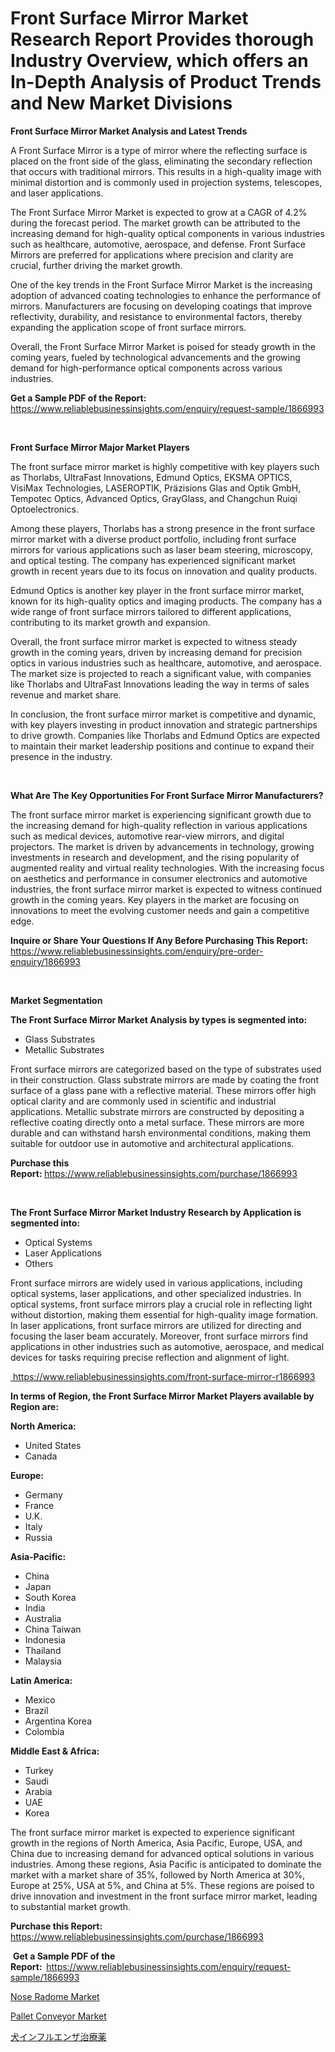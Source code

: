 <p><h1>Front Surface Mirror Market Research Report Provides thorough Industry Overview, which offers an In-Depth Analysis of Product Trends and New Market Divisions</h1></p><p><strong>Front Surface Mirror Market Analysis and Latest Trends</strong></p>
<p><p>A Front Surface Mirror is a type of mirror where the reflecting surface is placed on the front side of the glass, eliminating the secondary reflection that occurs with traditional mirrors. This results in a high-quality image with minimal distortion and is commonly used in projection systems, telescopes, and laser applications.</p><p>The Front Surface Mirror Market is expected to grow at a CAGR of 4.2% during the forecast period. The market growth can be attributed to the increasing demand for high-quality optical components in various industries such as healthcare, automotive, aerospace, and defense. Front Surface Mirrors are preferred for applications where precision and clarity are crucial, further driving the market growth.</p><p>One of the key trends in the Front Surface Mirror Market is the increasing adoption of advanced coating technologies to enhance the performance of mirrors. Manufacturers are focusing on developing coatings that improve reflectivity, durability, and resistance to environmental factors, thereby expanding the application scope of front surface mirrors.</p><p>Overall, the Front Surface Mirror Market is poised for steady growth in the coming years, fueled by technological advancements and the growing demand for high-performance optical components across various industries.</p></p>
<p><strong>Get a Sample PDF of the Report:&nbsp;</strong> <a href="https://www.reliablebusinessinsights.com/enquiry/request-sample/1866993">https://www.reliablebusinessinsights.com/enquiry/request-sample/1866993</a></p>
<p>&nbsp;</p>
<p><strong>Front Surface Mirror Major Market Players</strong></p>
<p><p>The front surface mirror market is highly competitive with key players such as Thorlabs, UltraFast Innovations, Edmund Optics, EKSMA OPTICS, VisiMax Technologies, LASEROPTIK, Präzisions Glas and Optik GmbH, Tempotec Optics, Advanced Optics, GrayGlass, and Changchun Ruiqi Optoelectronics.</p><p>Among these players, Thorlabs has a strong presence in the front surface mirror market with a diverse product portfolio, including front surface mirrors for various applications such as laser beam steering, microscopy, and optical testing. The company has experienced significant market growth in recent years due to its focus on innovation and quality products.</p><p>Edmund Optics is another key player in the front surface mirror market, known for its high-quality optics and imaging products. The company has a wide range of front surface mirrors tailored to different applications, contributing to its market growth and expansion.</p><p>Overall, the front surface mirror market is expected to witness steady growth in the coming years, driven by increasing demand for precision optics in various industries such as healthcare, automotive, and aerospace. The market size is projected to reach a significant value, with companies like Thorlabs and UltraFast Innovations leading the way in terms of sales revenue and market share.</p><p>In conclusion, the front surface mirror market is competitive and dynamic, with key players investing in product innovation and strategic partnerships to drive growth. Companies like Thorlabs and Edmund Optics are expected to maintain their market leadership positions and continue to expand their presence in the industry.</p></p>
<p>&nbsp;</p>
<p><strong>What Are The Key Opportunities For Front Surface Mirror Manufacturers?</strong></p>
<p><p>The front surface mirror market is experiencing significant growth due to the increasing demand for high-quality reflection in various applications such as medical devices, automotive rear-view mirrors, and digital projectors. The market is driven by advancements in technology, growing investments in research and development, and the rising popularity of augmented reality and virtual reality technologies. With the increasing focus on aesthetics and performance in consumer electronics and automotive industries, the front surface mirror market is expected to witness continued growth in the coming years. Key players in the market are focusing on innovations to meet the evolving customer needs and gain a competitive edge.</p></p>
<p><strong>Inquire or Share Your Questions If Any Before Purchasing This Report:</strong> <a href="https://www.reliablebusinessinsights.com/enquiry/pre-order-enquiry/1866993">https://www.reliablebusinessinsights.com/enquiry/pre-order-enquiry/1866993</a></p>
<p>&nbsp;</p>
<p><strong>Market Segmentation</strong></p>
<p><strong>The Front Surface Mirror Market Analysis by types is segmented into:</strong></p>
<p><ul><li>Glass Substrates</li><li>Metallic Substrates</li></ul></p>
<p><p>Front surface mirrors are categorized based on the type of substrates used in their construction. Glass substrate mirrors are made by coating the front surface of a glass pane with a reflective material. These mirrors offer high optical clarity and are commonly used in scientific and industrial applications. Metallic substrate mirrors are constructed by depositing a reflective coating directly onto a metal surface. These mirrors are more durable and can withstand harsh environmental conditions, making them suitable for outdoor use in automotive and architectural applications.</p></p>
<p><strong>Purchase this Report:&nbsp;</strong><a href="https://www.reliablebusinessinsights.com/purchase/1866993">https://www.reliablebusinessinsights.com/purchase/1866993</a></p>
<p>&nbsp;</p>
<p><strong>The Front Surface Mirror Market Industry Research by Application is segmented into:</strong></p>
<p><ul><li>Optical Systems</li><li>Laser Applications</li><li>Others</li></ul></p>
<p><p>Front surface mirrors are widely used in various applications, including optical systems, laser applications, and other specialized industries. In optical systems, front surface mirrors play a crucial role in reflecting light without distortion, making them essential for high-quality image formation. In laser applications, front surface mirrors are utilized for directing and focusing the laser beam accurately. Moreover, front surface mirrors find applications in other industries such as automotive, aerospace, and medical devices for tasks requiring precise reflection and alignment of light.</p></p>
<p><a href="https://www.reliablebusinessinsights.com/front-surface-mirror-r1866993">&nbsp;https://www.reliablebusinessinsights.com/front-surface-mirror-r1866993</a></p>
<p><strong>In terms of Region, the Front Surface Mirror Market Players available by Region are:</strong></p>
<p>
    <p> <strong> North America: </strong>
        <ul>
            <li>United States</li>
            <li>Canada</li>
        </ul>
        </p> 
    <p> <strong> Europe: </strong>
        <ul>
            <li>Germany</li>
            <li>France</li>
            <li>U.K.</li>
            <li>Italy</li>
            <li>Russia</li>
        </ul>
        </p> 
    <p> <strong> Asia-Pacific: </strong>
        <ul>
            <li>China</li>
            <li>Japan</li>
            <li>South Korea</li>
            <li>India</li>
            <li>Australia</li>
            <li>China Taiwan</li>
            <li>Indonesia</li>
            <li>Thailand</li>
            <li>Malaysia</li>
        </ul>
        </p> 
    <p> <strong> Latin America: </strong>
        <ul>
            <li>Mexico</li>
            <li>Brazil</li>
            <li>Argentina Korea</li>
            <li>Colombia</li>
        </ul>
        </p> 
    <p> <strong> Middle East & Africa: </strong>
        <ul>
            <li>Turkey</li>
            <li>Saudi</li>
            <li>Arabia</li>
            <li>UAE</li>
            <li>Korea</li>
        </ul>
    </p>
    </p>
<p><p>The front surface mirror market is expected to experience significant growth in the regions of North America, Asia Pacific, Europe, USA, and China due to increasing demand for advanced optical solutions in various industries. Among these regions, Asia Pacific is anticipated to dominate the market with a market share of 35%, followed by North America at 30%, Europe at 25%, USA at 5%, and China at 5%. These regions are poised to drive innovation and investment in the front surface mirror market, leading to substantial market growth.</p></p>
<p><strong>Purchase this Report: </strong><a href="https://www.reliablebusinessinsights.com/purchase/1866993">https://www.reliablebusinessinsights.com/purchase/1866993</a></p>
<p>&nbsp;<strong>Get a Sample PDF of the Report:&nbsp;&nbsp;</strong><a href="https://www.reliablebusinessinsights.com/enquiry/request-sample/1866993">https://www.reliablebusinessinsights.com/enquiry/request-sample/1866993</a></p>
<p><strong></strong></p>
<p><p><a href="https://github.com/mdhefjumiah/Market-Research-Report-List-1/blob/main/nose-radome-market.md">Nose Radome Market</a></p><p><a href="https://issuu.com/reportprime-2/docs/pallet-conveyor-market-size-2030.pptx">Pallet Conveyor Market</a></p><p><a href="https://github.com/LenoraKris2023/Market-Research-Report-List-1/blob/main/1442450160785.md">犬インフルエンザ治療薬</a></p></p>
